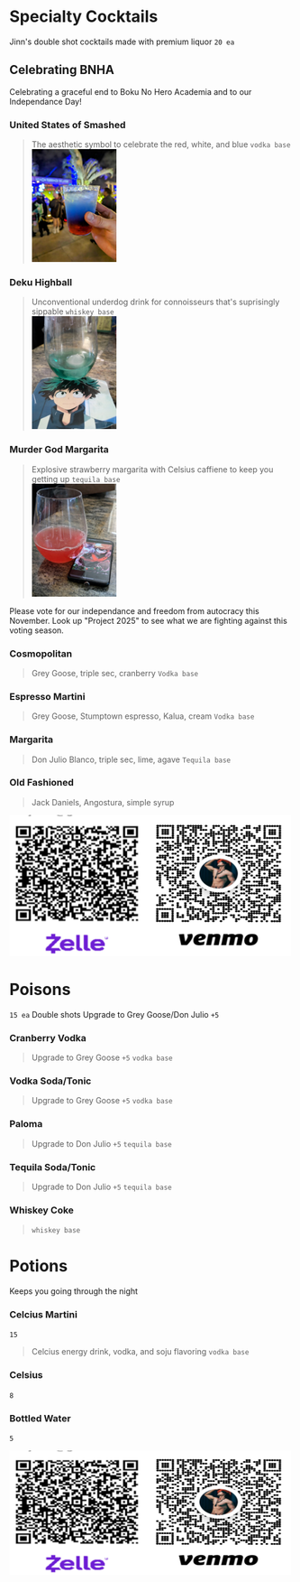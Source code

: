 # Specialty Cocktails 
Jinn's double shot cocktails made with premium liquor   `20 ea` 

##  Celebrating BNHA
 Celebrating a graceful  end to Boku No Hero Academia and to our Independance Day!
 
### United States of Smashed
>The aesthetic symbol to celebrate  the red, white, and blue `vodka base`   
><img src= "ax.drinks.unitedstatesofsmashed.jpg" width="150" height="200">

### Deku Highball
> Unconventional underdog drink for connoisseurs that's suprisingly sippable `whiskey base`   
><img src= "ax.drinks.dekuhighball.jpg" width="150" height="200">

### Murder God  Margarita
> Explosive strawberry margarita with Celsius caffiene to keep you getting up `tequila base`    
><img src= "ax.drinks.murdergodmargarita.jpg" width="150" height="200">

Please vote for our independance and freedom from autocracy this November. Look up "Project 2025" to see what we are fighting against this voting season.

### Cosmopolitan
> Grey Goose, triple sec, cranberry `Vodka base`

### Espresso Martini 
> Grey Goose, Stumptown espresso, Kalua, cream `Vodka base`

### Margarita 
> Don Julio Blanco, triple sec, lime, agave `Tequila base`

### Old Fashioned 
> Jack Daniels, Angostura, simple syrup

<img src= "qr0.jpg" width="500" height="250">

# Poisons 
`15 ea`  Double shots
Upgrade to Grey Goose/Don Julio `+5` 

### Cranberry Vodka 
> Upgrade to Grey Goose `+5` `vodka base`

### Vodka Soda/Tonic
> Upgrade to Grey Goose `+5`  `vodka base`

### Paloma
> Upgrade to Don Julio `+5`  `tequila base`

### Tequila Soda/Tonic
> Upgrade to Don Julio `+5`  `tequila base`

### Whiskey Coke 
>  `whiskey base`


# Potions
Keeps you going through the night
### Celcius Martini 
`15`
> Celcius energy drink, vodka, and soju flavoring `vodka base`

### Celsius 
`8`

### Bottled Water 
`5` 

<img src= "qr0.jpg" width="500" height="220">
